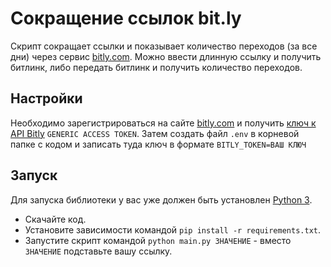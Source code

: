 # Сокращение ссылок bit.ly

Скрипт сокращает ссылки и показывает количество переходов (за все дни) через сервис [bitly.com](https://app.bitly.com/).
Можно ввести длинную ссылку и получить битлинк, либо передать битлинк и получить количество переходов.

## Настройки

Необходимо зарегистрироваться на сайте [bitly.com](https://bitly.com/a/sign_up) и получить [ключ к API Bitly](https://bitly.com/a/oauth_apps) `GENERIC ACCESS TOKEN`.
Затем создать файл `.env` в корневой папке с кодом и записать туда ключ в формате ```BITLY_TOKEN=ВАШ КЛЮЧ```

## Запуск

Для запуска библиотеки у вас уже должен быть установлен [Python 3](https://www.python.org/downloads/release/python-379/).

- Скачайте код.
- Установите зависимости командой ```pip install -r requirements.txt```.
- Запустите скрипт командой ```python main.py ЗНАЧЕНИЕ``` - вместо `ЗНАЧЕНИЕ` подставьте вашу ссылку.


